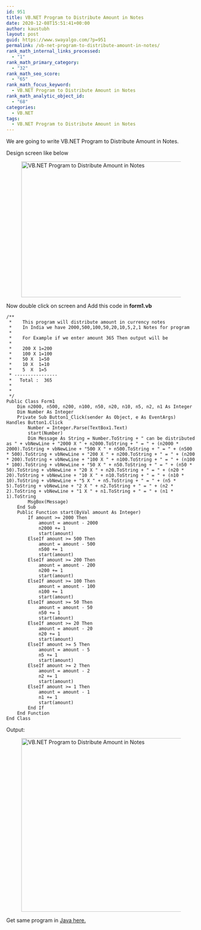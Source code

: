 ```yaml
---
id: 951
title: VB.NET Program to Distribute Amount in Notes
date: 2020-12-08T15:51:41+00:00
author: kaustubh
layout: post
guid: https://www.swayalgo.com/?p=951
permalink: /vb-net-program-to-distribute-amount-in-notes/
rank_math_internal_links_processed:
  - "1"
rank_math_primary_category:
  - "32"
rank_math_seo_score:
  - "65"
rank_math_focus_keyword:
  - VB.NET Program to Distribute Amount in Notes
rank_math_analytic_object_id:
  - "68"
categories:
  - VB.NET
tags:
  - VB.NET Program to Distribute Amount in Notes
---
```

We are going to write VB.NET Program to Distribute Amount in Notes.

Design screen like below<figure class="wp-block-image size-large">

<img loading="lazy" width="782" height="360" src="http://blog.kaustubh.codes/wp-content/uploads/2020/12/image-2.png" alt="VB.NET Program to Distribute Amount in Notes " class="wp-image-952" srcset="https://blog.kaustubh.codes/wp-content/uploads/2020/12/image-2.png 782w, https://blog.kaustubh.codes/wp-content/uploads/2020/12/image-2-300x138.png 300w, https://blog.kaustubh.codes/wp-content/uploads/2020/12/image-2-768x354.png 768w" sizes="(max-width: 782px) 100vw, 782px" /> </figure> 

Now double click on screen and Add this code in **form1.vb**

<pre class="wp-block-code"><code>/**
 *    This program will distribute amount in currency notes
 *    In India we have 2000,500,100,50,20,10,5,2,1 Notes for program
 *
 *    For Example if we enter amount 365 Then output will be
 *
 *    200 X 1=200
 *    100 X 1=100
 *    50 X  1=50
 *    10 X  1=10
 *    5  X  1=5
 * ----------------
 *   Total :  365
 *
 *
 */
Public Class Form1
    Dim n2000, n500, n200, n100, n50, n20, n10, n5, n2, n1 As Integer
    Dim Number As Integer
    Private Sub Button1_Click(sender As Object, e As EventArgs) Handles Button1.Click
        Number = Integer.Parse(TextBox1.Text)
        start(Number)
        Dim Message As String = Number.ToString + " can be distributed as " + vbNewLine + "2000 X " + n2000.ToString + " = " + (n2000 * 2000).ToString + vbNewLine + "500 X " + n500.ToString + " = " + (n500 * 500).ToString + vbNewLine + "200 X " + n200.ToString + " = " + (n200 * 200).ToString + vbNewLine + "100 X " + n100.ToString + " = " + (n100 * 100).ToString + vbNewLine + "50 X " + n50.ToString + " = " + (n50 * 50).ToString + vbNewLine + "20 X " + n20.ToString + " = " + (n20 * 20).ToString + vbNewLine + "10 X " + n10.ToString + " = " + (n10 * 10).ToString + vbNewLine + "5 X " + n5.ToString + " = " + (n5 * 5).ToString + vbNewLine + "2 X " + n2.ToString + " = " + (n2 * 2).ToString + vbNewLine + "1 X " + n1.ToString + " = " + (n1 * 1).ToString
        MsgBox(Message)
    End Sub
    Public Function start(ByVal amount As Integer)
        If amount &gt;= 2000 Then
            amount = amount - 2000
            n2000 += 1
            start(amount)
        ElseIf amount &gt;= 500 Then
            amount = amount - 500
            n500 += 1
            start(amount)
        ElseIf amount &gt;= 200 Then
            amount = amount - 200
            n200 += 1
            start(amount)
        ElseIf amount &gt;= 100 Then
            amount = amount - 100
            n100 += 1
            start(amount)
        ElseIf amount &gt;= 50 Then
            amount = amount - 50
            n50 += 1
            start(amount)
        ElseIf amount &gt;= 20 Then
            amount = amount - 20
            n20 += 1
            start(amount)
        ElseIf amount &gt;= 5 Then
            amount = amount - 5
            n5 += 1
            start(amount)
        ElseIf amount &gt;= 2 Then
            amount = amount - 2
            n2 += 1
            start(amount)
        ElseIf amount &gt;= 1 Then
            amount = amount - 1
            n1 += 1
            start(amount)
        End If
    End Function
End Class</code></pre>

Output:<figure class="wp-block-image size-large">

<img loading="lazy" width="1024" height="460" src="http://blog.kaustubh.codes/wp-content/uploads/2020/12/image-3-1024x460.png" alt="VB.NET Program to Distribute Amount in Notes " class="wp-image-953" srcset="https://blog.kaustubh.codes/wp-content/uploads/2020/12/image-3-1024x460.png 1024w, https://blog.kaustubh.codes/wp-content/uploads/2020/12/image-3-300x135.png 300w, https://blog.kaustubh.codes/wp-content/uploads/2020/12/image-3-768x345.png 768w, https://blog.kaustubh.codes/wp-content/uploads/2020/12/image-3.png 1083w" sizes="(max-width: 1024px) 100vw, 1024px" /> </figure> 

Get same program in <a href="https://www.swayalgo.com/distribute-amount-in-notes/" target="_blank" aria-label="Java here. (opens in a new tab)" rel="noreferrer noopener" class="rank-math-link">Java here.</a>